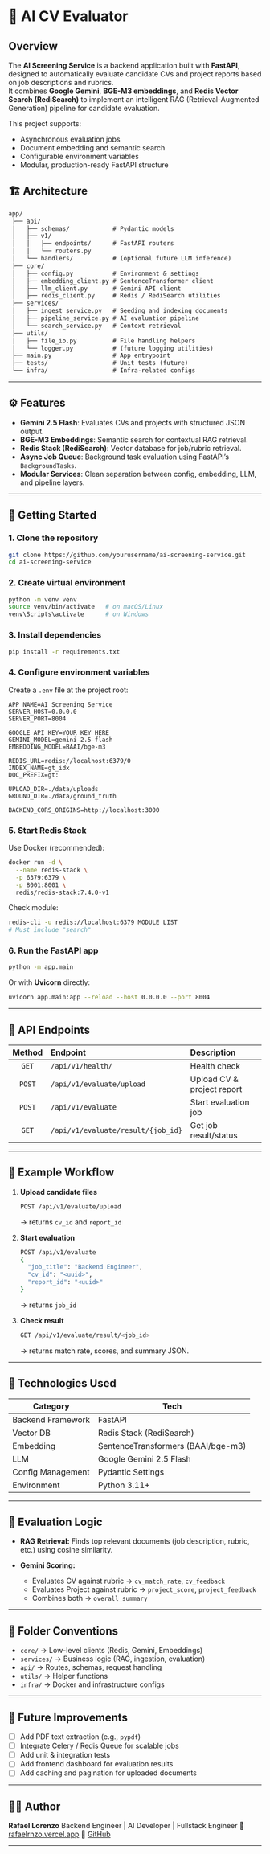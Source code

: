 # 🧠 AI CV Evaluator
## Overview
The **AI Screening Service** is a backend application built with **FastAPI**, designed to automatically evaluate candidate CVs and project reports based on job descriptions and rubrics.  
It combines **Google Gemini**, **BGE-M3 embeddings**, and **Redis Vector Search (RediSearch)** to implement an intelligent RAG (Retrieval-Augmented Generation) pipeline for candidate evaluation.

This project supports:
- Asynchronous evaluation jobs
- Document embedding and semantic search
- Configurable environment variables
- Modular, production-ready FastAPI structure

## 🏗️ Architecture
````markdown
app/
 ├── api/
 │   ├── schemas/            # Pydantic models
 │   ├── v1/
 │   │   ├── endpoints/      # FastAPI routers
 │   │   └── routers.py
 │   └── handlers/           # (optional future LLM inference)
 ├── core/
 │   ├── config.py           # Environment & settings
 │   ├── embedding_client.py # SentenceTransformer client
 │   ├── llm_client.py       # Gemini API client
 │   ├── redis_client.py     # Redis / RediSearch utilities
 ├── services/
 │   ├── ingest_service.py   # Seeding and indexing documents
 │   ├── pipeline_service.py # AI evaluation pipeline
 │   └── search_service.py   # Context retrieval
 ├── utils/
 │   ├── file_io.py          # File handling helpers
 │   └── logger.py           # (future logging utilities)
 ├── main.py                 # App entrypoint
 ├── tests/                  # Unit tests (future)
 └── infra/                  # Infra-related configs
````

---

## ⚙️ Features

* **Gemini 2.5 Flash**: Evaluates CVs and projects with structured JSON output.
* **BGE-M3 Embeddings**: Semantic search for contextual RAG retrieval.
* **Redis Stack (RediSearch)**: Vector database for job/rubric retrieval.
* **Async Job Queue**: Background task evaluation using FastAPI’s `BackgroundTasks`.
* **Modular Services**: Clean separation between config, embedding, LLM, and pipeline layers.

---

## 🚀 Getting Started

### 1. Clone the repository

```bash
git clone https://github.com/yourusername/ai-screening-service.git
cd ai-screening-service
```

### 2. Create virtual environment

```bash
python -m venv venv
source venv/bin/activate   # on macOS/Linux
venv\Scripts\activate      # on Windows
```

### 3. Install dependencies

```bash
pip install -r requirements.txt
```

### 4. Configure environment variables

Create a `.env` file at the project root:

```env
APP_NAME=AI Screening Service
SERVER_HOST=0.0.0.0
SERVER_PORT=8004

GOOGLE_API_KEY=YOUR_KEY_HERE
GEMINI_MODEL=gemini-2.5-flash
EMBEDDING_MODEL=BAAI/bge-m3

REDIS_URL=redis://localhost:6379/0
INDEX_NAME=gt_idx
DOC_PREFIX=gt:

UPLOAD_DIR=./data/uploads
GROUND_DIR=./data/ground_truth

BACKEND_CORS_ORIGINS=http://localhost:3000
```

### 5. Start Redis Stack

Use Docker (recommended):

```bash
docker run -d \
  --name redis-stack \
  -p 6379:6379 \
  -p 8001:8001 \
  redis/redis-stack:7.4.0-v1
```

Check module:

```bash
redis-cli -u redis://localhost:6379 MODULE LIST
# Must include "search"
```

### 6. Run the FastAPI app

```bash
python -m app.main
```

Or with **Uvicorn** directly:

```bash
uvicorn app.main:app --reload --host 0.0.0.0 --port 8004
```

---

## 📡 API Endpoints

| Method | Endpoint                           | Description                |
| :----: | :--------------------------------- | :------------------------- |
|  `GET` | `/api/v1/health/`                  | Health check               |
| `POST` | `/api/v1/evaluate/upload`          | Upload CV & project report |
| `POST` | `/api/v1/evaluate`                 | Start evaluation job       |
|  `GET` | `/api/v1/evaluate/result/{job_id}` | Get job result/status      |

---

## 📘 Example Workflow

1. **Upload candidate files**

   ```bash
   POST /api/v1/evaluate/upload
   ```

   → returns `cv_id` and `report_id`

2. **Start evaluation**

   ```bash
   POST /api/v1/evaluate
   {
     "job_title": "Backend Engineer",
     "cv_id": "<uuid>",
     "report_id": "<uuid>"
   }
   ```

   → returns `job_id`

3. **Check result**

   ```bash
   GET /api/v1/evaluate/result/<job_id>
   ```

   → returns match rate, scores, and summary JSON.

---

## 🧩 Technologies Used

| Category          | Tech                               |
| ----------------- | ---------------------------------- |
| Backend Framework | FastAPI                            |
| Vector DB         | Redis Stack (RediSearch)           |
| Embedding         | SentenceTransformers (BAAI/bge-m3) |
| LLM               | Google Gemini 2.5 Flash            |
| Config Management | Pydantic Settings                  |
| Environment       | Python 3.11+                       |

---

## 🧠 Evaluation Logic

* **RAG Retrieval:** Finds top relevant documents (job description, rubric, etc.) using cosine similarity.
* **Gemini Scoring:**

  * Evaluates CV against rubric → `cv_match_rate`, `cv_feedback`
  * Evaluates Project against rubric → `project_score`, `project_feedback`
  * Combines both → `overall_summary`

---

## 🧰 Folder Conventions

* `core/` → Low-level clients (Redis, Gemini, Embeddings)
* `services/` → Business logic (RAG, ingestion, evaluation)
* `api/` → Routes, schemas, request handling
* `utils/` → Helper functions
* `infra/` → Docker and infrastructure configs

---

## 🧪 Future Improvements

* [ ] Add PDF text extraction (e.g., `pypdf`)
* [ ] Integrate Celery / Redis Queue for scalable jobs
* [ ] Add unit & integration tests
* [ ] Add frontend dashboard for evaluation results
* [ ] Add caching and pagination for uploaded documents

---

## 🧑‍💻 Author

**Rafael Lorenzo**
Backend Engineer | AI Developer | Fullstack Engineer
🔗 [rafaelrnzo.vercel.app](https://rafaelrnzo.vercel.app)
💼 [GitHub](https://github.com/rafaelrnzo)

---
